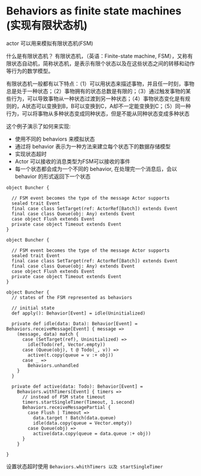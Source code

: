 # Behaviors as finite state machines (实现有限状态机)

actor 可以用来模拟有限状态机(FSM)

什么是有限状态机？
有限状态机，（英语：Finite-state machine, FSM），又称有限状态自动机，简称状态机，是表示有限个状态以及在这些状态之间的转移和动作等行为的数学模型。

有限状态机一般都有以下特点：（1）可以用状态来描述事物，并且任一时刻，事物总是处于一种状态；（2）事物拥有的状态总数是有限的；（3）通过触发事物的某些行为，可以导致事物从一种状态过渡到另一种状态；（4）事物状态变化是有规则的，A状态可以变换到B，B可以变换到C，A却不一定能变换到C；（5）同一种行为，可以将事物从多种状态变成同种状态，但是不能从同种状态变成多种状态


这个例子演示了如何来实现:

*  使用不同的 behaviors 来模拟状态
*  通过将 behavior 表示为一种方法来建立每个状态下的数据存储模型
*  实现状态超时
*  Actor 可以接收的消息类型为FSM可以接收的事件
*  每一个状态都会成为一个不同的 behavior, 在处理完一个消息后，会以 behavior 的形式返回下一个状态



```
object Buncher {

  // FSM event becomes the type of the message Actor supports
  sealed trait Event
  final case class SetTarget(ref: ActorRef[Batch]) extends Event
  final case class Queue(obj: Any) extends Event
  case object Flush extends Event
  private case object Timeout extends Event
}
```


```
object Buncher {

  // FSM event becomes the type of the message Actor supports
  sealed trait Event
  final case class SetTarget(ref: ActorRef[Batch]) extends Event
  final case class Queue(obj: Any) extends Event
  case object Flush extends Event
  private case object Timeout extends Event
}
```


```
object Buncher {
  // states of the FSM represented as behaviors

  // initial state
  def apply(): Behavior[Event] = idle(Uninitialized)

  private def idle(data: Data): Behavior[Event] = Behaviors.receiveMessage[Event] { message =>
    (message, data) match {
      case (SetTarget(ref), Uninitialized) =>
        idle(Todo(ref, Vector.empty))
      case (Queue(obj), t @ Todo(_, v)) =>
        active(t.copy(queue = v :+ obj))
      case _ =>
        Behaviors.unhandled
    }
  }

  private def active(data: Todo): Behavior[Event] =
    Behaviors.withTimers[Event] { timers =>
      // instead of FSM state timeout
      timers.startSingleTimer(Timeout, 1.second)
      Behaviors.receiveMessagePartial {
        case Flush | Timeout =>
          data.target ! Batch(data.queue)
          idle(data.copy(queue = Vector.empty))
        case Queue(obj) =>
          active(data.copy(queue = data.queue :+ obj))
      }
    }

}
```

设置状态超时使用 `Behaviors.whithTimers 以及 startSingleTimer `

